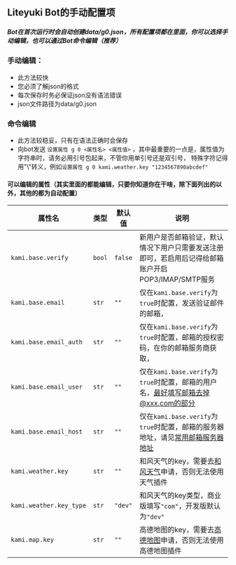 ## Liteyuki Bot的手动配置项

##### Bot在首次运行时会自动创建data/g0.json，所有配置项都在里面，你可以选择手动编辑，也可以通过Bot命令编辑（推荐）

### 手动编辑：

- 此方法较快
- 您必须了解json的格式
- 每次保存时务必保证json没有语法错误
- json文件路径为data/g0.json

### 命令编辑

- 此方法较稳妥，只有在语法正确时会保存
- 向bot发送 `设置属性 g 0 <属性名> <属性值>` ，其中最重要的一点是，属性值为字符串时，请务必用引号包起来，不管你用单引号还是双引号，
  特殊字符记得用"\\"转义，例如`设置属性 g 0 kami.weather.key "1234567890abcdef"`

#### 可以编辑的属性（其实里面的都能编辑，只要你知道你在干啥，除下面列出的以外，其他的都为自动配置）

| 属性名                     | 类型     | 默认值     | 说明                                                                                                         |
|-------------------------|--------|---------|------------------------------------------------------------------------------------------------------------|
| `kami.base.verify`      | `bool` | `false` | 新用户是否邮箱验证，默认情况下用户只需要发送注册即可，若启用后记得给邮箱账户开启POP3/IMAP/SMTP服务                                                   |
| `kami.base.email`       | `str`  | `""`    | 仅在`kami.base.verify`为`true`时配置，发送验证邮件的邮箱，                                                                  |
| `kami.base.email_auth`  | `str`  | `""`    | 仅在`kami.base.verify`为`true`时配置，邮箱的授权密码，在你的邮箱服务商获取，                                                         |
| `kami.base.email_user`  | `str`  | `""`    | 仅在`kami.base.verify`为`true`时配置，邮箱的用户名，最好填写邮箱去掉@xxx.com的部分                                                  |
| `kami.base.email_host`  | `str`  | `""`    | 仅在`kami.base.verify`为`true`时配置，邮箱的服务器地址，请见[常用邮箱服务器地址](https://cloud.tencent.com/developer/article/1181227) |
| `kami.weather.key`      | `str`  | `""`    | 和风天气的key，需要去[和风天气](https://console.qweather.com/#/apps)申请，否则无法使用天气插件                                       |
| `kami.weather.key_type` | `str`  | `"dev"` | 和风天气的key类型，商业版填写`"com"`，开发版默认为`"dev"`                                                                      |
| `kami.map.key`          | `str`  | `""`    | 高德地图的key，需要去[高德地图](https://console.amap.com/dev/key/app)申请，否则无法使用高德地图插件                                    ||

